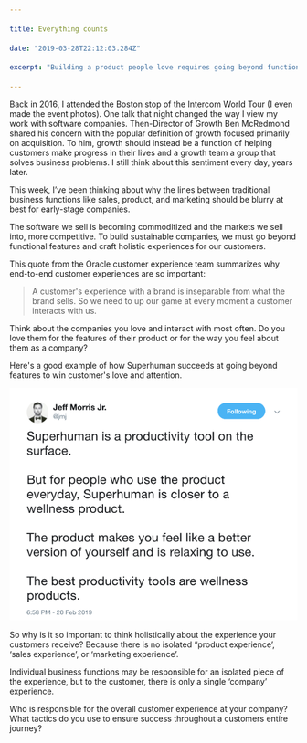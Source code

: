 ```yaml
---

title: Everything counts

date: "2019-03-28T22:12:03.284Z"

excerpt: "Building a product people love requires going beyond functional features and crafting holistic experiences for our customers."

---
```


Back in 2016, I attended the Boston stop of the Intercom World Tour (I even made the event photos). One talk that night changed the way I view my work with software companies. Then-Director of Growth Ben McRedmond shared his concern with the popular definition of growth focused primarily on acquisition. To him, growth should instead be a function of helping customers make progress in their lives and a growth team a group that solves business problems. I still think about this sentiment every day, years later.

This week, I’ve been thinking about why the lines between traditional business functions like sales, product, and marketing should be blurry at best for early-stage companies.

The software we sell is becoming commoditized and the markets we sell into, more competitive. To build sustainable companies, we must go beyond functional features and craft holistic experiences for our customers.

This quote from the Oracle customer experience team summarizes why end-to-end customer experiences are so important:

> A customer's experience with a brand is inseparable from what the brand sells. So we need to up our game at every moment a customer interacts with us.

Think about the companies you love and interact with most often. Do you love them for the features of their product or for the way you feel about them as a company?

Here's a good example of how Superhuman succeeds at going beyond features to win customer's love and attention.

![Tweet by Jeff Morris](./jeff-morris-tweet.png)

So why is it so important to think holistically about the experience your customers receive? Because there is no isolated “product experience’, ‘sales experience’, or ‘marketing experience’.

Individual business functions may be responsible for an isolated piece of the experience, but to the customer, there is only a single ‘company’ experience.

Who is responsible for the overall customer experience at your company? What tactics do you use to ensure success throughout a customers entire journey?